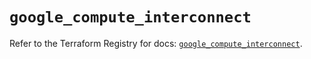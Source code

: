 # `google_compute_interconnect`

Refer to the Terraform Registry for docs: [`google_compute_interconnect`](https://registry.terraform.io/providers/hashicorp/google/6.19.0/docs/resources/compute_interconnect).
